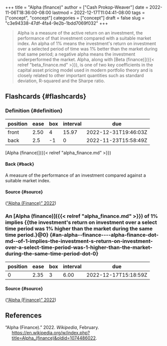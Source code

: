 +++
title = "Alpha (finance)"
author = ["Cash Prokop-Weaver"]
date = 2022-11-06T18:36:00-08:00
lastmod = 2022-12-17T11:04:41-08:00
tags = ["concept", "concept"]
categories = ["concept"]
draft = false
slug = "c3e94338-47df-4fa4-9e2b-1bdd7069f032"
+++

> Alpha is a measure of the active return on an investment, the performance of that investment compared with a suitable market index. An alpha of 1% means the investment's return on investment over a selected period of time was 1% better than the market during that same period; a negative alpha means the investment underperformed the market. Alpha, along with [Beta (finance)]({{< relref "beta_finance.md" >}}), is one of two key coefficients in the capital asset pricing model used in modern portfolio theory and is closely related to other important quantities such as standard deviation, R-squared and the Sharpe ratio.


## Flashcards {#flashcards}


### Definition {#definition}

| position | ease | box | interval | due                  |
|----------|------|-----|----------|----------------------|
| front    | 2.50 | 4   | 15.97    | 2022-12-31T19:46:03Z |
| back     | 2.5  | -1  | 0        | 2022-11-23T15:58:49Z |

[Alpha (finance)]({{< relref "alpha_finance.md" >}})


#### Back {#back}

A measure of the performance of an investment compared against a suitable market index.


#### Source {#source}

(<a href="#citeproc_bib_item_1">“Alpha (Finance)” 2022</a>)


### An [Alpha (finance)]({{< relref "alpha_finance.md" >}}) of 1% implies {{the investment's return on investment over a select time period was 1% higher than the market during the same time period.}@0} {#an-alpha--finance----alpha-finance-dot-md--of-1-implies-the-investment-s-return-on-investment-over-a-select-time-period-was-1-higher-than-the-market-during-the-same-time-period-dot-0}

| position | ease | box | interval | due                  |
|----------|------|-----|----------|----------------------|
| 0        | 2.35 | 3   | 6.00     | 2022-12-17T15:18:59Z |


#### Source {#source}

(<a href="#citeproc_bib_item_1">“Alpha (Finance)” 2022</a>)

## References

<style>.csl-entry{text-indent: -1.5em; margin-left: 1.5em;}</style><div class="csl-bib-body">
  <div class="csl-entry"><a id="citeproc_bib_item_1"></a>“Alpha (Finance).” 2022. <i>Wikipedia</i>, February. <a href="https://en.wikipedia.org/w/index.php?title=Alpha_(finance)&oldid=1074486022">https://en.wikipedia.org/w/index.php?title=Alpha_(finance)&#38;oldid=1074486022</a>.</div>
</div>
